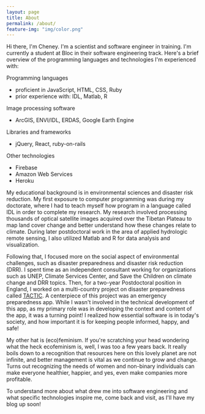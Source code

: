```yaml
---
layout: page
title: About
permalink: /about/
feature-img: "img/color.png"
---
```


Hi there, I'm Cheney. I'm a scientist and software engineer in training. I'm currently a student at Bloc in their software engineering track. Here's a brief overview of the programming languages and technologies I'm experienced with:

Programming languages
- proficient in JavaScript, HTML, CSS, Ruby
- prior experience with: IDL, Matlab, R

Image processing software
- ArcGIS, ENVI/IDL, ERDAS, Google Earth Engine

Libraries and frameworks
- jQuery, React, ruby-on-rails

Other technologies
- Firebase
- Amazon Web Services
- Heroku

My educational background is in environmental sciences and disaster risk reduction. My first exposure to computer programming was during my doctorate, where I had to teach myself how program in a language called IDL in order to complete my research. My research involved processing thousands of optical satellite images acquired over the Tibetan Plateau to map land cover change and better understand how these changes relate to climate. During later postdoctoral work in the area of applied hydrologic remote sensing, I also utilized Matlab and R for data analysis and visualization.

Following that, I focused more on the social aspect of environmental challenges, such as disaster preparedness and disaster risk reduction (DRR). I spent time as an independent consultant working for organizations such as UNEP, Climate Services Center, and Save the Children on climate change and DRR topics. Then, for a two-year Postdoctoral position in England, I worked on a multi-country project on disaster preparedness called [TACTIC](https://www.tacticproject.eu/). A centerpiece of this project was an emergency preparedness app. While I wasn't involved in the technical development of this app, as my primary role was in developing the context and content of the app, it was a turning point! I realized how essential software is in today's society, and how important it is for keeping people informed, happy, and safe!

My other hat is (eco)feminism. If you're scratching your head wondering what the heck ecofeminism is, well, I was too a few years back. It really boils down to a recognition that resources here on this lovely planet are not infinite, and better management is vital as we continue to grow and change. Turns out recognizing the needs of women and non-binary individuals can make everyone healthier, happier, and yes, even make companies more profitable.

To understand more about what drew me into software engineering and what specific technologies inspire me, come back and visit, as I'll have my blog up soon!
